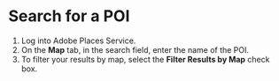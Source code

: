 # Search for a POI

1. Log into Adobe Places Service.
2. On the **Map** tab, in the search field, enter the name of the POI. 
3. To filter your results by map, select the **Filter Results by Map** check box. 

